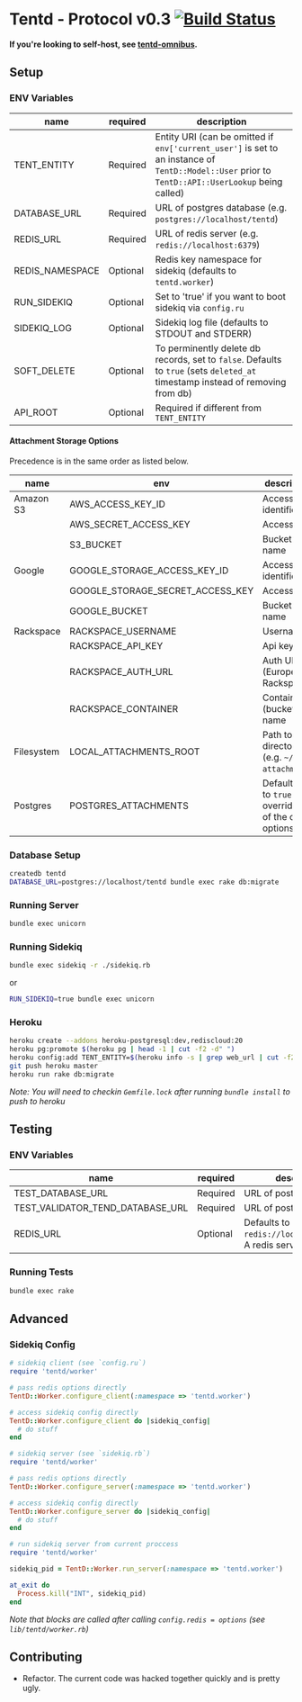 # Tentd - Protocol v0.3 [![Build Status](https://travis-ci.org/tent/tentd.png?branch=master)](https://travis-ci.org/tent/tentd)

**If you're looking to self-host, see [tentd-omnibus](https://github.com/tent/tentd-omnibus).**

## Setup

### ENV Variables

name            | required | description
--------------- | -------- | -----------
TENT_ENTITY     | Required | Entity URI (can be omitted if `env['current_user']` is set to an instance of `TentD::Model::User` prior to `TentD::API::UserLookup` being called)
DATABASE_URL    | Required | URL of postgres database (e.g. `postgres://localhost/tentd`)
REDIS_URL       | Required | URL of redis server (e.g. `redis://localhost:6379`)
REDIS_NAMESPACE | Optional | Redis key namespace for sidekiq (defaults to `tentd.worker`)
RUN_SIDEKIQ     | Optional | Set to 'true' if you want to boot sidekiq via `config.ru`
SIDEKIQ_LOG     | Optional | Sidekiq log file (defaults to STDOUT and STDERR)
SOFT_DELETE     | Optional | To perminently delete db records, set to `false`. Defaults to `true` (sets `deleted_at` timestamp instead of removing from db)
API_ROOT        | Optional | Required if different from `TENT_ENTITY`

#### Attachment Storage Options

Precedence is in the same order as listed below.

name       | env                              | description
----       | ---                              | -----------
Amazon S3  | AWS_ACCESS_KEY_ID                | Access key identifier
           | AWS_SECRET_ACCESS_KEY            | Access key
           | S3_BUCKET                        | Bucket name
Google     | GOOGLE_STORAGE_ACCESS_KEY_ID     | Access key identifier
           | GOOGLE_STORAGE_SECRET_ACCESS_KEY | Access key
           | GOOGLE_BUCKET                    | Bucket name
Rackspace  | RACKSPACE_USERNAME               | Username
           | RACKSPACE_API_KEY                | Api key
           | RACKSPACE_AUTH_URL               | Auth URL (European Rackspace)
           | RACKSPACE_CONTAINER              | Container (bucket) name
Filesystem | LOCAL_ATTACHMENTS_ROOT           | Path to directory (e.g. `~/tent-attachments`)
Postgres   | POSTGRES_ATTACHMENTS             | Default. Set to `true` to override any of the other options.

### Database Setup

```bash
createdb tentd
DATABASE_URL=postgres://localhost/tentd bundle exec rake db:migrate
```

### Running Server

```bash
bundle exec unicorn
```

### Running Sidekiq

```bash
bundle exec sidekiq -r ./sidekiq.rb
```

or

```bash
RUN_SIDEKIQ=true bundle exec unicorn
```

### Heroku

```bash
heroku create --addons heroku-postgresql:dev,rediscloud:20
heroku pg:promote $(heroku pg | head -1 | cut -f2 -d" ")
heroku config:add TENT_ENTITY=$(heroku info -s | grep web_url | cut -f2 -d"=" | sed 's/http/https/' | sed 's/\/$//')
git push heroku master
heroku run rake db:migrate
```

*Note: You will need to checkin `Gemfile.lock` after running `bundle install` to push to heroku*

## Testing

### ENV Variables

name                             | required | description
-------------------------------- | -------- | -----------
TEST_DATABASE_URL                | Required | URL of postgres database.
TEST_VALIDATOR_TEND_DATABASE_URL | Required | URL of postgres database.
REDIS_URL                        | Optional | Defaults to `redis://localhost:6379/0`. A redis server is required.

### Running Tests

```bash
bundle exec rake
```

## Advanced

### Sidekiq Config

```ruby
# sidekiq client (see `config.ru`)
require 'tentd/worker'

# pass redis options directly
TentD::Worker.configure_client(:namespace => 'tentd.worker')

# access sidekiq config directly
TentD::Worker.configure_client do |sidekiq_config|
  # do stuff
end
```

```ruby
# sidekiq server (see `sidekiq.rb`)
require 'tentd/worker'

# pass redis options directly
TentD::Worker.configure_server(:namespace => 'tentd.worker')

# access sidekiq config directly
TentD::Worker.configure_server do |sidekiq_config|
  # do stuff
end
```

```ruby
# run sidekiq server from current proccess
require 'tentd/worker'

sidekiq_pid = TentD::Worker.run_server(:namespace => 'tentd.worker')

at_exit do
  Process.kill("INT", sidekiq_pid)
end
```

*Note that blocks are called after calling `config.redis = options` (see `lib/tentd/worker.rb`)*

## Contributing

- Refactor. The current code was hacked together quickly and is pretty ugly.
